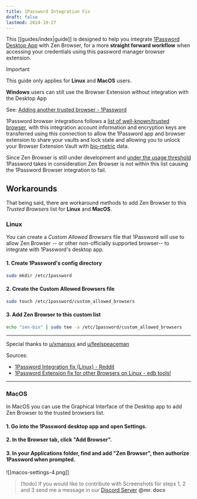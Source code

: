 ```yaml
---
title: 1Password Integration Fix
draft: false
lastmod: 2024-10-27
---
```


This [[guides/index|guide]] is designed to help you integrate [1Password Desktop App](https://1password.com/downloads) with  Zen Browser, for a more **straight forward workflow** when accessing your credentials using this password manager browser extension.

> [!important]
> This guide only applies for **Linux** and **MacOS** users.
> 
> **Windows** users can still use the Browser Extension without integration with the Desktop App
> 
> See: [Adding another trusted browser - 1Password](https://support.1password.com/1password-browser-connection-security/#adding-another-trusted-browser)

1Password browser integrations follows a [list of well-known/trusted browser](https://support.1password.com/1password-browser-connection-security/), with this integration account information and encryption keys are transferred using this connection to allow the 1Password app and browser extension to share your vaults and lock state and allowing you to unlock your Browser Extension Vault with [bio-metric](https://en.wikipedia.org/wiki/Biometrics) data.

Since Zen Browser is still under development and [under the usage threshold](https://1password.community/discussion/comment/719323#Comment_719341) 1Password takes in consideration Zen Browser is not within this list causing the 1Password Browser integration to fail.

## Workarounds

That being said, there  are workaround methods to add Zen Browser to this *Trusted Browsers* list for **Linux** and **MacOS**.

### Linux
You can create a *Custom Allowed Browsers* file that 1Password will use to allow Zen Browser -- or other non-officially supported browser-- to integrate with 1Password's desktop app.

#### 1. Create 1Password's config directory
```bash
sudo mkdir /etc/1password
```

#### 2. Create the Custom Allowed Browsers file
```bash
sudo touch /etc/1password/custom_allowed_browsers
```

#### 3. Add Zen Browser to this custom list

```bash
echo "zen-bin" | sudo tee -a /etc/1password/custom_allowed_browsers
```

---
Special thanks to [u/xmansyx](https://www.reddit.com/user/xmansyx/) and [u/feelspeaceman](https://www.reddit.com/user/feelspeaceman/)

Sources:
- [1Password Integration fix (Linux) - Reddit](https://www.reddit.com/r/zen_browser/comments/1gcm33v/1password_integration_fix_linux/)
- [1Password Extension fix for other Browsers on Linux - edb tools!](https://edb.tools/posts/1password-extension-fix/)
---

### MacOS
In MacOS you can use the Graphical Interface of the Desktop app to add Zen Browser to the trusted browsers list.

#### 1. Go into the 1Password desktop app and open Settings.

#### 2. In the Browser tab, click "Add Browser".

#### 3. In your Applications folder, find and add "Zen Browser", then authorize 1Password when prompted.

![[macos-settings-4.png]]

> [!todo]
> If you would like to contribute with Screenshots for steps 1, 2 and 3 send me a message in our [Discord Server](https://discord.gg/zen-browser) **@mr. docs**
